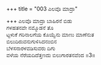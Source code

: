 +++
title = "003 ಎಲವೊ ಮಾದ್ರಾ"

+++
ಎಲವೊ ಮಾದ್ರಾ ಬಾಹಿರನೆ ಬಿಡು  
ಗಳಹತನವೇ ನಮ್ಮೊಡನೆ ತೊ  
ಟ್ಟಳುಕೆ ಗರಿನಾಲಗೆಯ ಕೊಯ್ವೆನು ಮಾಣು ಮಾಣೆನುತ  
ಬಿಲುದಿರುವನುಗುಳಿಸಿದನಂಬಿನ  
ಬೆಳಸನಾರಳವಡಿಸುವರು ದಿಗು  
ವಳೆಯ ನೆರೆಯದಿದೆತ್ತಣದು ಬಿಲುಗಾರತನವೆಂದ      ॥3॥